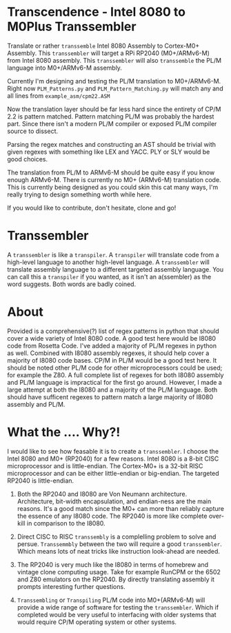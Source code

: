 # Transcendence - Intel 8080 to M0Plus Transsembler

Translate or rather `transsemble` Intel 8080 Assembly to Cortex-M0+ Assembly. This `transsembler` will target a RPi RP2040 (M0+/ARMv6-M) from Intel 8080 assembly. This `transsembler` will also `transsemble` the PL/M language into M0+/ARMv6-M assembly.

Currently I'm designing and testing the PL/M translation to M0+/ARMv6-M. Right now `PLM_Patterns.py` and `PLM_Pattern_Matching.py` will match any and all lines from `example_asm/cpm22.ASM`

Now the translation layer should be far less hard since the entirety of CP/M 2.2 is pattern matched. Pattern matching PL/M was probably the hardest part. Since there isn't a modern PL/M compiler or exposed PL/M compiler source to dissect.

Parsing the regex matches and constructing an AST should be trivial with given regexes with something like LEX and YACC. PLY or SLY would be good choices.

The translation from PL/M to ARMv6-M should be quite easy if you know enough ARMv6-M. There is currently no M0+ (ARMv6-M) translation code. This is currently being designed as you could skin this cat many ways, I'm really trying to design something worth while here.

If you would like to contribute, don't hesitate, clone and go!

# Transsembler

A `transsembler` is like a `transpiler`. A `transpiler` will translate code from a high-level language to another high-level language. A `transsembler` will translate assembly language to a different targeted assembly language. You can call this a `transpiler` if you wanted, as it isn't an a(ssembler) as the word suggests. Both words are badly coined.

# About

Provided is a comprehensive(?) list of regex patterns in python that should cover a wide variety of Intel 8080 code. A good test here would be I8080 code from Rosetta Code. I've added a majority of PL/M regexes in python as well. Combined with I8080 assembly regexes, it should help cover a majority of I8080 code bases. CP/M in PL/M would be a good test here. It should be noted other PL/M code for other microprocessors could be used; for example the Z80. A full complete list of regexes for both I8080 assembly and PL/M language is impractical for the first go around. However, I made a large attempt at both the I8080 and a majority of the PL/M language. Both should have sufficent regexes to pattern match a large majority of I8080 assembly and PL/M.

# What the .... Why?!

I would like to see how feasable it is to create a `transsembler`. I choose the Intel 8080 and M0+ (RP2040) for a few reasons. Intel 8080 is a 8-bit CISC microprocessor and is little-endian. The Cortex-M0+ is a 32-bit RISC microprocessor and can be either little-endian or big-endian. The targeted RP2040 is little-endian. 

1. Both the RP2040 and I8080 are Von Neumann architecture. Architecture, bit-width encapsulation, and endian-ness are the main reasons. It's a good match since the M0+ can more than reliably capture the essence of any I8080 code. The RP2040 is more like complete over-kill in comparison to the I8080.

2. Direct CISC to RISC `transsembly` is a complelling problem to solve and persue. `Transsemmbly` between the two will require a good `transsembler`. Which means lots of neat tricks like instruction look-ahead are needed. 

3. The RP2040 is very much like the I8080 in terms of homebrew and vintage clone computing usage. Take for example RunCPM or the 6502 and Z80 emulators on the RP2040. By directly translating assembly it prompts interesting further questions.

4. `Transsembling` or `Transpiling` PL/M code into M0+(ARMv6-M) will provide a wide range of software for testing the `transsembler`. Which if completed would be very useful to interfacing with older systems that would require CP/M operating system or other systems.
